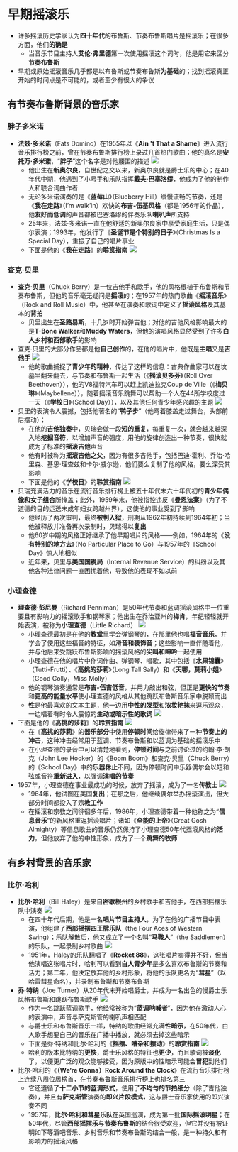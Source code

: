 # 早期摇滚乐
* 许多摇滚历史学家认为**四十年代**的布鲁斯、节奏布鲁斯唱片是摇滚乐；在很多方面，他们**的确是**
  * 当音乐节目主持人**艾伦·弗里德**第一次使用摇滚这个词时，他是用它来区分**节奏布鲁斯**
* 早期或原始摇滚音乐几乎都是以布鲁斯或节奏布鲁斯**为基础**的；找到摇滚真正开始的时间点是不可能的，或者至少有很大的争议
## 有节奏布鲁斯背景的音乐家
### 胖子多米诺
* **法兹·多米诺**（Fats Domino）在1955年以《**Ain 't That a Shame**》进入流行音乐排行榜之前，曾在节奏布鲁斯排行榜上录过几首热门歌曲；他的真名是**安托万·多米诺**，“**胖子**”这个名字是对他腰围的描述
![](images/2023-02-04-12-24-16.png)
  * 他出生在**新奥尔良**，自世纪之交以来，新奥尔良就是爵士乐的中心；在40年代中期，他遇到了小号手和乐队指挥**戴夫·巴塞洛缪**，他成为了他的制作人和联合词曲作者
  * 无论多米诺演奏的是《**蓝莓山**》（Blueberry Hill）缓慢流畅的节奏，还是《**我在走路**》（I’m walk’in）欢快的**布吉-伍基风格**（都是1956年的作品），他**友好而低调**的声音都被巴塞洛缪的伴奏乐队**喇叭声**所支持
  * 25年来，法兹·多米诺一直在他舒适的新奥尔良家中享受家庭生活，只是偶尔表演；1993年，他发行了《**圣诞节是个特别的日子**》（Christmas Is a Special Day），重振了自己的唱片事业
  * 下面是他的《**我在走路**》的**聆赏指南**
![](images/2023-02-04-12-25-53.png)
### 查克·贝里
* **查克·贝里**（Chuck Berry）是一位吉他手和歌手，他的风格根植于布鲁斯和节奏布鲁斯，但他的音乐毫无疑问是**摇滚**的；在1957年的热门歌曲《**摇滚音乐**》（Rock and Roll Music）中，他甚至在演奏和歌词中定义了**摇滚风格**及其基本的**背拍**
  * 贝里出生在**圣路易斯**，十几岁时开始弹吉他；对他的吉他风格影响最大的是**T-Bone Walker**和**Muddy Waters**，但他的演唱风格显然受到了许多**白人乡村和西部歌手**的影响
* 查克·贝里的大部分作品都是他**自己创作**的，在他的唱片中，他既是**主唱**又是**吉他手**
![](images/2023-02-04-23-14-27.png)
  * 他的歌曲捕捉了**青少年的精神**，传达了这样的信息：古典作曲家可以在坟墓里翻来翻去，与节奏和布鲁斯一起生活（《**摇滚贝多芬**》（Roll Over Beethoven）），他的V8福特汽车可以赶上凯迪拉克Coup de Ville（《**梅贝琳**》（Maybellene）），随着摇滚音乐跳舞可以帮助一个人在44所学校度过一天（《**学校日**》（School Day）），以及其他任何青少年感兴趣的主题
![](images/2023-02-04-23-17-01.png)
* 贝里的表演令人震撼，包括他著名的“**鸭子步**”（他弯着膝盖走过舞台，头部前后摆动）；
  * 在他的**吉他独奏**中，贝瑞会做一段**短的重复**，每重复一次，就会越来越深入地**挖掘音符**，以增加声音的强度，用他的旋律创造出一种节奏，很快就成为了标准的**摇滚吉他**声音
  * 他有时被称为**摇滚吉他之父**，因为有很多吉他手，包括巴迪·霍利、乔治·哈里森、基思·理查兹和卡尔·威尔逊，他们要么复制了他的风格，要么深受其影响
  * 下面是他的《**学校日**》的**聆赏指南**
![](images/2023-02-04-23-06-33.png)
* 贝瑞充满活力的音乐在流行音乐排行榜上被五十年代末六十年代初的**青少年偶像和女子组合**所掩盖；此外，1959年末，他被指控违反《**曼恩法案**》（为了不道德的目的运送未成年妇女跨越州界），这使他的事业受到了影响
  * 他经历了两次审判，最终**被判入狱**，刑期从1962年初持续到1964年初；当他被释放并准备再次录制时，贝瑞得以**复出**
  * 他60岁中期的风格正好继承了他早期唱片的风格——例如，1964年的《**没有特别的地方去**》（No Particular Place to Go）与1957年的《School Day》惊人地相似
  * 近年来，贝里与**美国国税局**（Internal Revenue Service）的纠纷以及其他各种法律问题一直困扰着他，导致他的表现不如以前
### 小理查德
* **理查德·彭尼曼**（Richard Penniman）是50年代节奏和蓝调摇滚风格中一位重要且有影响力的摇滚歌手和钢琴家；他出生在乔治亚州的**梅肯**，年纪轻轻就开始表演，被称为**小理查德**（Little Richard）
![](images/2023-02-04-23-32-18.png)
  * 小理查德最初是在他的**教堂**里学会弹钢琴的，在那里他也唱**福音音乐**，并学会了使用这些福音的特征，如**滑音和装饰音**；这些影响一直伴随着他，并与他后来受跳跃布鲁斯影响的摇滚风格的**尖叫和呻吟**一起使用
  * 小理查德在他的唱片中作词作曲、弹钢琴、唱歌，其中包括《**水果锦囊**》（Tutti-Frutti）、《**高挑的莎莉**》（Long Tall Sally）和《**天哪，莫莉小姐**》（Good Golly，Miss Molly）
  * 他的钢琴演奏通常是**布吉-伍吉低音**，并用力敲出和弦，但正是**更快的节奏**和**更高的能量水平**使小理查德的风格从其他跳跃布鲁斯音乐家中脱颖而出
  * **性**是他最喜欢的文本主题，他一边用**中性的发型**和**浓妆艳抹**来逗乐观众，一边唱着有时令人震惊的**生动或暗示性的歌词**
![](images/2023-02-04-23-32-49.png)
* 下面是他的《**高挑的莎莉**》的**聆赏指南**
![](images/2023-02-04-23-29-18.png)
  * 在《**高挑的莎莉**》的**器乐部分**中使用**停顿时间**给旋律带来了一种**节奏上的冲击**，这种冲击经常用于蓝调、节奏布鲁斯和以蓝调为基础的摇滚乐中
  * 在小理查德的录音中可以清楚地看到，**停顿时间**与之前讨论过的约翰·李·胡克（John Lee Hooker）的《Boom Boom》和查克·贝里（Chuck Berry）的《School Day》中的**乐器休止**不同，因为停顿时间中乐器偶尔会以短和弦或音符**重新进入**，以强调**演唱的节奏**
* 1957年，小理查德在事业最成功的时候，放弃了摇滚，成为了一名**传教士**
![](images/2023-02-04-23-35-58.png) 
  * 1964年，他试图在美国**复出**；在那之后，他继续偶尔举办摇滚演出，但大部分时间都投入了**宗教工作**
  * 在摇滚和宗教之间徘徊多年后，1986年，小理查德带着一种他称之为“**信息音乐**”的新风格重返摇滚唱片；诸如《**全能的上帝**》（Great Gosh Almighty）等信息歌曲的音乐仍然保持了小理查德50年代摇滚风格的**活力**，但他放弃了他的中性形象，成为了一个**跳舞的牧师**
## 有乡村背景的音乐家
### 比尔·哈利
* **比尔·哈利**（Bill Haley）是来自**密歇根州**的乡村歌手和吉他手，在西部摇摆乐队中演奏
![](images/2023-02-05-18-38-38.png)
  * 在四十年代后期，他是一名**唱片节目主持人**，为了在他的广播节目中表演，他组建了**西部摇摆四王牌乐队**（the Four Aces of Western Swing）；乐队解散后，他又成立了一个名叫“**马鞍人**”（the Saddlemen）的乐队，一起录制乡村歌曲
![](images/2023-02-05-18-39-01.png)
  * 1951年，Haley的乐队翻唱了《**Rocket 88**》，这张唱片卖得并不好，但当他演唱这张唱片时，哈利可以看到**白人青少年**是多么喜欢布鲁斯的节奏和活力；第二年，他决定放弃他的乡村形象，将他的乐队更名为“**彗星**”（以哈雷彗星命名），并录制布鲁斯和节奏布鲁斯
* **乔·特纳**（Joe Turner）从20年代末开始唱爵士，并成为一名出色的慢爵士乐风格布鲁斯和跳跃布鲁斯歌手
![](images/2023-02-05-18-39-25.png)
  * 作为一名跳跃蓝调歌手，他经常被称为“**蓝调呐喊者**”，因为他在激动人心的表演中，声音与萨克斯管的喇叭声相匹配
  * 与爵士乐和布鲁斯音乐一样，特纳的歌曲经常充满**性暗示**，在50年代，白人歌手想要自己的音乐在广播中播放，就必须去掉这些暗示
  * 下面是乔·特纳和比尔·哈利的《**摇摆、嘈杂和摆动**》的**聆赏指南**
![](images/2023-02-05-18-28-29.png)
  * 哈利的版本比特纳的**更快**，爵士乐风格的特征也**更少**，而且歌词被**淡化**了，以便更广泛的观众能够接受，因为原版中的性暗示可能会**冒犯**到他们
* 比尔·哈利的《**（We‘re Gonna）Rock Around the Clock**》在流行音乐排行榜上连续八周位居榜首，在节奏布鲁斯音乐排行榜上也排名第三
  * 它还遵循了**十二小节的蓝调形式**，使用了**不均匀的节拍细分**（除了吉他独奏），并且有**萨克斯管**演奏的**即兴片段模式**，这与爵士音乐家使用的即兴演奏不同
  * 1957年，**比尔·哈利和彗星乐队**在英国巡演，成为第一批**国际摇滚明星**；在50年代，尽管**西部摇摆乐**与**节奏布鲁斯**的结合很受欢迎，但它并没有被证明如下等酒吧音乐、乡村音乐和节奏布鲁斯的结合一般，是一种持久和有影响力的摇滚风格